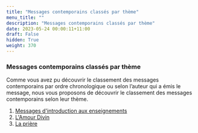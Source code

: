 ```yaml
---
title: "Messages contemporains classés par thème"
menu_title: ""
description: "Messages contemporains classés par thème"
date: 2023-05-24 00:00:11+11:00
draft: False
hidden: True
weight: 370
---
```

###  Messages contemporains classés par thème

Comme vous avez pu découvrir le classement des messages contemporains par ordre chronologique ou selon l’auteur qui a émis le message, nous vous proposons de découvrir le classement des messages contemporains selon leur  thème.  

1.	[Messages d'introduction aux enseignements](/fr-contemporary-messages/6-7-fr-contemporary-messages-per-theme/6-7-1-fr-introductory-teachings-messages/)
2.	[L'Amour Divin ](/fr-contemporary-messages/6-5-fr-contemporary-messages-per-theme/6-5-2-fr-divine-love-teachings-messages/)
3.	[La prière](/fr-contemporary-messages/6-5-fr-contemporary-messages-per-theme/6-5-3-fr-prayer-teachings-messages/) 